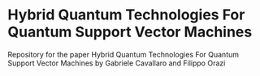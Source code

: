 # Hybrid Quantum Technologies For Quantum Support Vector Machines

Repository for the paper Hybrid Quantum Technologies For Quantum Support Vector Machines by Gabriele Cavallaro and Filippo Orazi

